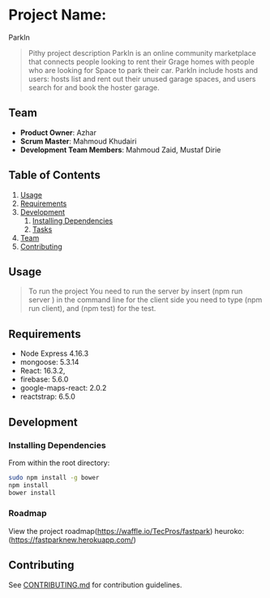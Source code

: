 # Project Name:
ParkIn

> Pithy project description
 ParkIn is an online community marketplace that connects people looking to rent their Grage homes with people who are looking for Space to park their car. ParkIn include hosts and users: hosts list and rent out their unused garage spaces, and users search for and book the hoster garage.
## Team

  - __Product Owner__: Azhar
  - __Scrum Master__: Mahmoud Khudairi
  - __Development Team Members__: Mahmoud Zaid, Mustaf Dirie

## Table of Contents

1. [Usage](#Usage)
1. [Requirements](#requirements)
1. [Development](#development)
    1. [Installing Dependencies](#installing-dependencies)
    1. [Tasks](#tasks)
1. [Team](#team)
1. [Contributing](#contributing)

## Usage

> To run the project You need to run the server by insert (npm run server ) in the command line
for the client side you need to type (npm run client), and (npm test) for the test.

## Requirements

- Node Express 4.16.3
- mongoose: 5.3.14
- React: 16.3.2,
- firebase: 5.6.0
- google-maps-react: 2.0.2
- reactstrap: 6.5.0

## Development

### Installing Dependencies

From within the root directory:

```sh
sudo npm install -g bower
npm install
bower install

```

### Roadmap

View the project roadmap(https://waffle.io/TecPros/fastpark)
heuroko: (https://fastparknew.herokuapp.com/)

## Contributing

See [CONTRIBUTING.md](CONTRIBUTING.md) for contribution guidelines.
